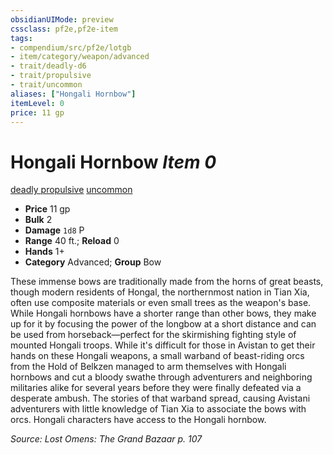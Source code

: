 ```yaml
---
obsidianUIMode: preview
cssclass: pf2e,pf2e-item
tags:
- compendium/src/pf2e/lotgb
- item/category/weapon/advanced
- trait/deadly-d6
- trait/propulsive
- trait/uncommon
aliases: ["Hongali Hornbow"]
itemLevel: 0
price: 11 gp
---
```

# Hongali Hornbow *Item 0*  
[deadly <d6>](../../../rules/traits/deadly.md)  [propulsive](../../../rules/traits/propulsive.md)  [uncommon](../../../rules/traits/uncommon.md)  

- **Price** 11 gp
- **Bulk** 2
- **Damage** `1d8` P
- **Range** 40 ft.; **Reload** 0
- **Hands** 1+
- **Category** Advanced; **Group** Bow 

These immense bows are traditionally made from the horns of great beasts, though modern residents of Hongal, the northernmost nation in Tian Xia, often use composite materials or even small trees as the weapon's base. While Hongali hornbows have a shorter range than other bows, they make up for it by focusing the power of the longbow at a short distance and can be used from horseback—perfect for the skirmishing fighting style of mounted Hongali troops. While it's difficult for those in Avistan to get their hands on these Hongali weapons, a small warband of beast-riding orcs from the Hold of Belkzen managed to arm themselves with Hongali hornbows and cut a bloody swathe through adventurers and neighboring militaries alike for several years before they were finally defeated via a desperate ambush. The stories of that warband spread, causing Avistani adventurers with little knowledge of Tian Xia to associate the bows with orcs. Hongali characters have access to the Hongali hornbow.

*Source: Lost Omens: The Grand Bazaar p. 107*